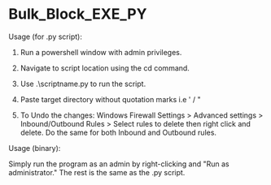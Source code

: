 # Bulk_Block_EXE_PY

Usage (for .py script):

1. Run a powershell window with admin privileges.

2. Navigate to script location using the cd command.

3. Use .\scriptname.py to run the script.

4. Paste target directory without quotation marks i.e ' / "

5. To Undo the changes: Windows Firewall Settings > Advanced settings > Inbound/Outbound Rules > Select rules to delete then right click and delete. Do the same for both Inbound and Outbound rules.


Usage (binary):

Simply run the program as an admin by right-clicking and "Run as administrator." The rest is the same as the .py script.
